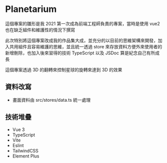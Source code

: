 # Planetarium

這個專案的雛形是我 2021 第一次成為前端工程師負責的專案，當時是使用 vue2 也在缺乏組件和維護性的情況下撰寫

此次特別將這個專案改成我的作品集大成，並充分的以目前的思維架構來開發，加入共用組件且容易維護的思維，並且統一透過 store 來存放資料方便外來使用者的新增刪除，也加入後來習得的技術 TypeScript 以及 JSDoc 算是紀念自己有所成長

這個專案透過 3D 的翻轉來控制星球的旋轉來達到 3D 的效果

## 資料改寫

- 畫面資料由 src/stores/data.ts 統一處理

## 技術堆疊

- Vue 3
- TypeScript
- Vite
- Eslint
- TailwindCSS
- Element Plus
